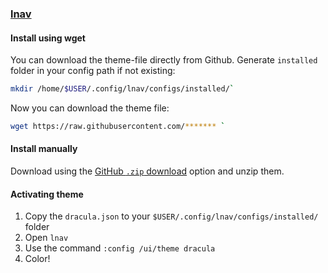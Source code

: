 ### [lnav](https://lnav.com)

#### Install using wget

You can download the theme-file directly from Github. 
Generate `installed` folder in your config path if not existing:
```bash
mkdir /home/$USER/.config/lnav/configs/installed/`
```

Now you can download the theme file:
```bash
wget https://raw.githubusercontent.com/******* `
```

#### Install manually

Download using the [GitHub `.zip` download](https://github.com/dracula/******.zip) option and unzip them.

#### Activating theme

1. Copy the `dracula.json` to your `$USER/.config/lnav/configs/installed/` folder
2. Open `lnav`
3. Use the command `:config /ui/theme dracula`
4. Color! 
